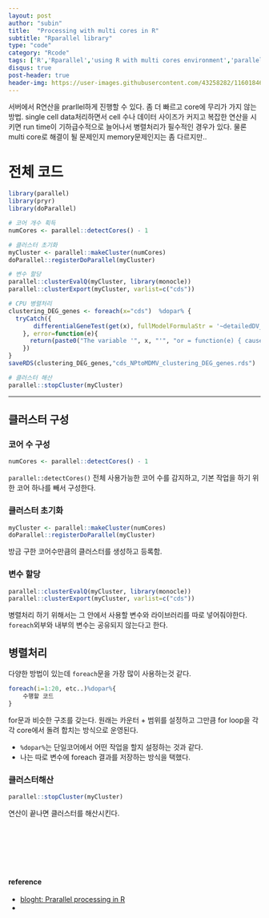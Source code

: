 ```yaml
---
layout: post
author: "subin"
title:  "Processing with multi cores in R"
subtitle: "Rparallel library"
type: "code"
category: "Rcode"
tags: ['R','Rparallel','using R with multi cores environment','parallel processing']
disqus: true
post-header: true
header-img: https://user-images.githubusercontent.com/43258282/116018464-06321380-a67d-11eb-9975-f742c1f2b5fe.png
---
```

서버에서 R연산을 prarllel하게 진행할 수 있다. 좀 더 빠르고 core에 무리가 가지 않는 방법. single cell data처리하면서 cell 수나 데이터 사이즈가 커지고 복잡한 연산을 시키면 run time이 기하급수적으로 늘어나서 병렬처리가 필수적인 경우가 있다. 물론 multi core로 해결이 될 문제인지 memory문제인지는 좀 다르지만.. <br/>

# 전체 코드
```R
library(parallel)
library(pryr) 
library(doParallel)

# 코어 개수 획득
numCores <- parallel::detectCores() - 1

# 클러스터 초기화
myCluster <- parallel::makeCluster(numCores)
doParallel::registerDoParallel(myCluster)

# 변수 할당
parallel::clusterEvalQ(myCluster, library(monocle))
parallel::clusterExport(myCluster, varlist=c("cds"))

# CPU 병렬처리
clustering_DEG_genes <- foreach(x="cds")  %dopar% {
  tryCatch({
       differentialGeneTest(get(x), fullModelFormulaStr = '~detailedDV_cluster', verbose = TRUE, cores=60)  
    }, error=function(e){
      return(paste0("The variable '", x, "'", "or = function(e) { caused the error: '", e, "'"))
    })
}
saveRDS(clustering_DEG_genes,"cds_NPtoMDMV_clustering_DEG_genes.rds")

# 클러스터 해산
parallel::stopCluster(myCluster)
```

--- 

## 클러스터 구성
### 코어 수 구성
```R
numCores <- parallel::detectCores() - 1
```
`parallel::detectCores()` 전체 사용가능한 코어 수를 감지하고, 기본 작업을 하기 위한 코어 하나를 빼서 구성한다.
### 클러스터 초기화
```R
myCluster <- parallel::makeCluster(numCores)
doParallel::registerDoParallel(myCluster)
```
방금 구한 코어수만큼의 클러스터를 생성하고 등록함.
### 변수 할당
```R
parallel::clusterEvalQ(myCluster, library(monocle))
parallel::clusterExport(myCluster, varlist=c("cds"))
```
병렬처리 하기 위해서는 그 안에서 사용할 변수와 라이브러리를 따로 넣어줘야한다. `foreach`외부와 내부의 변수는 공유되지 않는다고 한다. 

## 병렬처리
다양한 방법이 있는데 `foreach`문을 가장 많이 사용하는것 같다.
```R
foreach(i=1:20, etc..)%dopar%{
	수행할 코드
}
``` 
for문과 비슷한 구조를 갖는다. 원래는 카운터 + 범위를 설정하고 그만큼 for loop을 각각 core에서 돌려 합치는 방식으로 운영된다.
- `%dopar%`는 단일코어에서 어떤 작업을 할지 설정하는 것과 같다. 
- 나는 따로 변수에 foreach 결과를 저장하는 방식을 택했다.

### 클러스터해산
```R
parallel::stopCluster(myCluster)
```
연산이 끝나면 클러스터를 해산시킨다.

<br/><br/><br/><br/><br/>
#### reference
- [bloght: Prarallel processing in R](https://hoontaeklee.github.io/en/posts/20200607_r%EB%B3%91%EB%A0%AC%EC%B2%98%EB%A6%AC%EB%A9%94%EB%AA%A8/)
- 